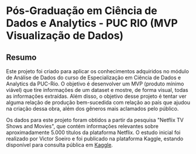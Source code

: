 # Pós-Graduação em Ciência de Dados e Analytics - PUC RIO (MVP Visualização de Dados)

## Resumo

Este projeto foi criado para aplicar os conhecimentos adquiridos no módulo de Análise de Dados do curso de Especialização em Ciência de Dados e Analytics da PUC-Rio. O objetivo é desenvolver um MVP (produto mínimo viável) que tire informações de um dataset e mostre, de forma visual, todas as informações extraídas. Além disso, o objetivo desse projeto é tentar ver alguma relação de produção bem-sucedida com relação ao país que ajudou na criação dessa obra, além dos gêneros mais aclamados pelo público.

Os dados para este projeto foram obtidos a partir da pesquisa "Netflix TV Shows and Movies", que contém informações relevantes sobre aproximadamente 5.000 títulos da plataforma Netflix. O estudo inicial foi realizado por Victor Soeiro e foi publicado na plataforma Kaggle, estando disponível para consulta pública em [Kaggle](https://www.kaggle.com/datasets/victorsoeiro/netflix-tv-shows-and-movies).